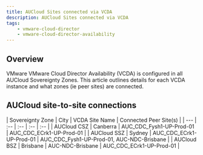 ```yaml
---
title: AUCloud Sites connected via VCDA
description: AUCloud Sites connected via VCDA
tags:
    - vmware-cloud-director
    - vmware-cloud-director-availability
---
```


## Overview

VMware VMware Cloud Director Availability (VCDA) is configured in all AUCloud Sovereignty Zones.  This article outlines details for each VCDA instance and what zones (ie peer sites) are connected.

## AUCloud site-to-site connections

| Sovereignty Zone | City | VCDA Site Name | Connected Peer Site(s) |
| --- | :-- | :-- | :-- | :-- |
| AUCloud CSZ | Canberra | AUC_CDC_Fysh1-UP-Prod-01 | AUC_CDC_ECrk1-UP-Prod-01 |
| AUCloud SSZ | Sydney | AUC_CDC_ECrk1-UP-Prod-01 | AUC_CDC_Fysh1-UP-Prod-01, AUC-NDC-Brisbane |
| AUCloud BSZ | Brisbane | AUC-NDC-Brisbane | AUC_CDC_ECrk1-UP-Prod-01 |
